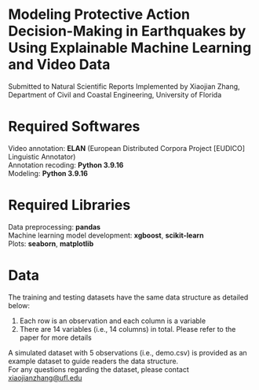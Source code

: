 # Modeling Protective Action Decision-Making in Earthquakes by Using Explainable Machine Learning and Video Data
Submitted to Natural Scientific Reports
Implemented by Xiaojian Zhang, Department of Civil and Coastal Engineering, University of Florida

# Required Softwares

Video annotation: **ELAN** (European Distributed Corpora Project [EUDICO] Linguistic Annotator)  
Annotation recoding: **Python 3.9.16**  
Modeling: **Python 3.9.16**  

# Required Libraries

Data preprocessing: **pandas**  
Machine learning model development: **xgboost**, **scikit-learn**  
Plots: **seaborn**, **matplotlib**

# Data

The training and testing datasets have the same data structure as detailed below:  
1. Each row is an observation and each column is a variable  
2. There are 14 variables (i.e., 14 columns) in total. Please refer to the paper for more details  

A simulated dataset with 5 observations (i.e., demo.csv) is provided as an example dataset to guide readers the data structure.  
For any questions regarding the dataset, please contact xiaojianzhang@ufl.edu  
